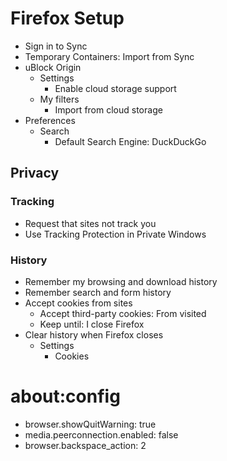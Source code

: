 # Firefox Setup

* Sign in to Sync
* Temporary Containers: Import from Sync
* uBlock Origin
    * Settings
        * Enable cloud storage support
    * My filters
        * Import from cloud storage
* Preferences
    * Search
        * Default Search Engine: DuckDuckGo

##   Privacy

### Tracking

*   Request that sites not track you
*   Use Tracking Protection in Private Windows

### History

*   Remember my browsing and download history
*   Remember search and form history
*   Accept cookies from sites
    *   Accept third-party cookies: From visited
    *   Keep until: I close Firefox
*   Clear history when Firefox closes
    *   Settings
        *   Cookies

#   about:config

*   browser.showQuitWarning: true
*   media.peerconnection.enabled: false
*   browser.backspace_action: 2
